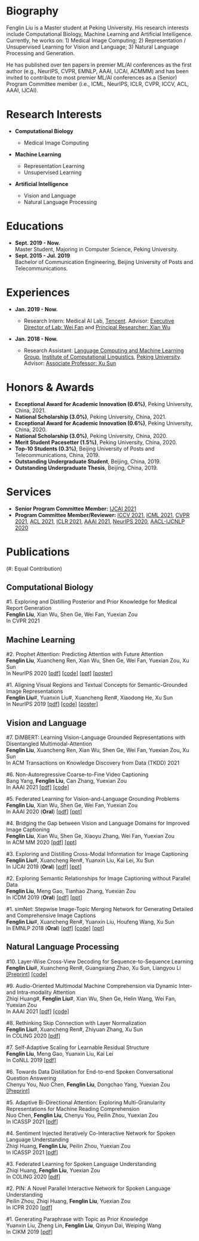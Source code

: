 # Biography
Fenglin Liu is a Master student at Peking University. His research interests include Computational Biology, Machine Learning and Artificial Intelligence. Currently, he works on: 1) Medical Image Computing; 2) Representation / Unsupervised Learning for Vision and Language; 3) Natural Language Processing and Generation.

He has published over ten papers in premier ML/AI conferences as the first author (e.g., NeurIPS, CVPR, EMNLP, AAAI, IJCAI, ACMMM) and has been invited to contribute to most premier ML/AI conferences as a (Senior) Program Committee member (i.e., ICML, NeurIPS, ICLR, CVPR, ICCV, ACL, AAAI, IJCAI).

# Research Interests
* **Computational Biology**
  * Medical Image Computing  

* **Machine Learning**
  * Representation Learning
  * Unsupervised Learning

* **Artificial Intelligence**
  * Vision and Language  
  * Natural Language Processing
  
# Educations
- **Sept. 2019 - Now.**  
  Master Student, Majoring in Computer Science, Peking University.  
- **Sept. 2015 - Jul. 2019**  
  Bachelor of Communication Engineering, Beijing University of Posts and Telecommunications.

# Experiences
* **Jan. 2019 - Now.**  
  * Research Intern: Medical AI Lab, [Tencent](https://www.tencent.com/). Advisor: [Executive Director of Lab: Wei Fan](https://scholar.google.com/citations?user=QvAC0OEAAAAJ) and [Principal Researcher: Xian Wu](https://scholar.google.com/citations?user=lslB5jkAAAAJ)

* **Jan. 2018 - Now.**  
  * Research Assistant: [Language Computing and Machine Learning Group](http://lanco.pku.edu.cn/), [Institute of Computational Linguistics](http://icl.pku.edu.cn/), [Peking University](http://www.pku.edu.cn/). Advisor: [Associate Professor: Xu Sun](http://xusun.org/)

# Honors & Awards
* **Exceptional Award for Academic Innovation (0.6%)**, Peking University, China, 2021.
* **National Scholarship (3.0%)**, Peking University, China, 2021.
* **Exceptional Award for Academic Innovation (0.6%)**, Peking University, China, 2020.
* **National Scholarship (3.0%)**, Peking University, China, 2020.
* **Merit Student Pacesetter (1.5%)**, Peking University, China, 2020.
* **Top-10 Students (0.3%)**, Beijing University of Posts and Telecommunications, China, 2019.
* **Outstanding Undergraduate Student**, Beijing, China, 2019.
* **Outstanding Undergraduate Thesis**, Beijing, China, 2019.

# Services
* **Senior Program Committee Member:** [IJCAI 2021](https://ijcai-21.org/)  
* **Program Committee Member/Reviewer:** [ICCV 2021](http://iccv2021.thecvf.com/), [ICML 2021](https://icml.cc/Conferences/2021), [CVPR 2021](http://cvpr2021.thecvf.com/), [ACL 2021](https://2021.aclweb.org/), [ICLR 2021](https://iclr.cc/Conferences/2021/), [AAAI 2021](https://aaai.org/Conferences/AAAI-21/), [NeurIPS 2020](https://nips.cc/Conferences/2020), [AACL-IJCNLP 2020](http://aacl2020.org)  

# Publications
(#: Equal Contribution)
## Computational Biology    
  #1. Exploring and Distilling Posterior and Prior Knowledge for Medical Report Generation  
  **Fenglin Liu**, Xian Wu, Shen Ge, Wei Fan, Yuexian Zou  
  In CVPR 2021  

## Machine Learning
  #2. Prophet Attention: Predicting Attention with Future Attention  
  **Fenglin Liu**, Xuancheng Ren, Xian Wu, Shen Ge, Wei Fan, Yuexian Zou, Xu Sun  
  In NeurIPS 2020 [[pdf]](https://proceedings.neurips.cc/paper/2020/file/13fe9d84310e77f13a6d184dbf1232f3-Paper.pdf) [[code]](https://github.com/fenglinliu2022fall/ProphetAttention) [[ppt]](https://github.com/fenglinliu2022fall/Slides-Posters/blob/master/NeurIPS2020_ProphetAttention_slides.pptx) [[poster]](https://github.com/fenglinliu2022fall/Slides-Posters/blob/master/NeurIPS2020_ProphetAttention_poster.pdf)  
  
  #1. Aligning Visual Regions and Textual Concepts for Semantic-Grounded Image Representations  
  **Fenglin Liu**#, Yuanxin Liu#, Xuancheng Ren#, Xiaodong He, Xu Sun  
  In NeurIPS 2019 [[pdf]](https://papers.nips.cc/paper/8909-aligning-visual-regions-and-textual-concepts-for-semantic-grounded-image-representations.pdf) [[code]](https://github.com/fenglinliu2022fall/MIA) [[poster]](https://github.com/fenglinliu2022fall/MIA/blob/master/NeurIPS2019_MIA_poster.pdf)
  
## Vision and Language
  #7. DiMBERT: Learning Vision-Language Grounded Representations with Disentangled Multimodal-Attention  
  **Fenglin Liu**, Xuancheng Ren, Xian Wu, Shen Ge, Wei Fan, Yuexian Zou, Xu Sun  
  In ACM Transactions on Knowledge Discovery from Data (TKDD) 2021  

  #6. Non-Autoregressive Coarse-to-Fine Video Captioning  
  Bang Yang, **Fenglin Liu**, Can Zhang, Yuexian Zou  
  In AAAI 2021 [[pdf]](http://web.pkusz.edu.cn/adsp/files/2020/12/405.YangB_.pdf) [[code]](https://github.com/yangbang18/Non-Autoregressive-Video-Captioning)  

  #5. Federated Learning for Vision-and-Language Grounding Problems  
  **Fenglin Liu**, Xian Wu, Shen Ge, Wei Fan, Yuexian Zou  
  In AAAI 2020 (**Oral**) [[pdf]](https://ojs.aaai.org//index.php/AAAI/article/view/6824) [[ppt]](https://github.com/fenglinliu2022fall/Slides-Posters/blob/master/AAAI2020-Federated_Learning-slides.pptx) 

  #4. Bridging the Gap between Vision and Language Domains for Improved Image Captioning  
  **Fenglin Liu**, Xian Wu, Shen Ge, Xiaoyu Zhang, Wei Fan, Yuexian Zou  
  In ACM MM 2020 [[pdf]](https://dl.acm.org/doi/pdf/10.1145/3394171.3414004) [[ppt]](https://github.com/fenglinliu2022fall/Slides-Posters/blob/master/ACMMM2020-Bridging-slides.pptx)  

  #3. Exploring and Distilling Cross-Modal Information for Image Captioning  
  **Fenglin Liu**#, Xuancheng Ren#, Yuanxin Liu, Kai Lei, Xu Sun  
  In IJCAI 2019 (**Oral**) [[pdf]](https://www.ijcai.org/proceedings/2019/708) [[ppt]](https://github.com/fenglinliu2022fall/Slides-Posters/blob/master/GLIED-IJCAI2019-slides.pptx)  

  #2. Exploring Semantic Relationships for Image Captioning without Parallel Data  
  **Fenglin Liu**, Meng Gao, Tianhao Zhang, Yuexian Zou  
  In ICDM 2019 (**Oral**) [[pdf]](https://ieeexplore.ieee.org/document/8970902) [[ppt]](https://github.com/fenglinliu2022fall/Slides-Posters/blob/master/Unpaired_Image_Captioning-ICDM2019-slides.pptx)
  
  #1. simNet: Stepwise Image-Topic Merging Network for Generating Detailed and Comprehensive Image Captions  
  **Fenglin Liu**#, Xuancheng Ren#, Yuanxin Liu, Houfeng Wang, Xu Sun  
  In EMNLP 2018 (**Oral**) [[pdf]](http://aclweb.org/anthology/D18-1013) [[code]](https://github.com/lancopku/simNet) [[ppt]](https://github.com/fenglinliu2022fall/Slides-Posters/blob/master/simNet-EMNLP2018-slides.pptx)  

## Natural Language Processing
  #10. Layer-Wise Cross-View Decoding for Sequence-to-Sequence Learning  
  **Fenglin Liu**#, Xuancheng Ren#, Guangxiang Zhao, Xu Sun, Liangyou Li  
  [[Preprint]](https://arxiv.org/abs/2005.08081) [[code]](https://github.com/fenglinliu2022fall/CVD)   
  
  #9. Audio-Oriented Multimodal Machine Comprehension via Dynamic Inter- and Intra-modality Attention  
  Zhiqi Huang#, **Fenglin Liu**#, Xian Wu, Shen Ge, Helin Wang, Wei Fan, Yuexian Zou  
  In AAAI 2021 [[pdf]](http://web.pkusz.edu.cn/adsp/files/2021/01/AAAI.HuangZ.pdf) [[code]](https://github.com/mazicwong/AOM-MC)  
  
  #8. Rethinking Skip Connection with Layer Normalization  
  **Fenglin Liu**#, Xuancheng Ren#, Zhiyuan Zhang, Xu Sun  
  In COLING 2020 [[pdf]](https://www.aclweb.org/anthology/2020.coling-main.320/)

  #7. Self-Adaptive Scaling for Learnable Residual Structure  
  **Fenglin Liu**, Meng Gao, Yuanxin Liu, Kai Lei  
  In CoNLL 2019 [[pdf]](https://www.aclweb.org/anthology/K19-1080/)
  
  #6. Towards Data Distillation for End-to-end Spoken Conversational Question Answering  
  Chenyu You, Nuo Chen, **Fenglin Liu**, Dongchao Yang, Yuexian Zou  
  [[Preprint]](https://arxiv.org/pdf/2010.08923.pdf)  

  #5. Adaptive Bi-Directional Attention: Exploring Multi-Granularity Representations for Machine Reading Comprehension  
  Nuo Chen, **Fenglin Liu**, Chenyu You, Peilin Zhou, Yuexian Zou  
  In ICASSP 2021 [[pdf]](http://web.pkusz.edu.cn/adsp/files/2021/03/%E9%99%88%E8%AF%BAICASSP2021-ADAPTIVE-BI-DIRECTIONAL-.pdf)  
  
  #4. Sentiment Injected Iteratively Co-Interactive Network for Spoken Language Understanding  
  Zhiqi Huang, **Fenglin Liu**, Peilin Zhou, Yuexian Zou  
  In ICASSP 2021 [[pdf]](http://web.pkusz.edu.cn/adsp/files/2021/03/%E9%BB%84%E8%8A%9D%E7%90%AAICASSP2021.pdf)  
  
  #3. Federated Learning for Spoken Language Understanding  
  Zhiqi Huang, **Fenglin Liu**, Yuexian Zou  
  In COLING 2020 [[pdf]](https://www.aclweb.org/anthology/2020.coling-main.310/)  
  
  #2. PIN: A Novel Parallel Interactive Network for Spoken Language Understanding  
  Peilin Zhou, Zhiqi Huang, **Fenglin Liu**, Yuexian Zou  
  In ICPR 2020 [[pdf]](https://arxiv.org/pdf/2009.13431.pdf)  
  
  #1. Generating Paraphrase with Topic as Prior Knowledge  
  Yuanxin Liu, Zheng Lin, **Fenglin Liu**, Qinyun Dai, Weiping Wang  
  In CIKM 2019 [[pdf]](https://dl.acm.org/doi/10.1145/3357384.3358102)  
